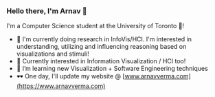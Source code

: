 ### Hello there, I'm Arnav 👋

I'm a Computer Science student at the University of Toronto 🦫!
- 🤖 I'm currently doing research in InfoVis/HCI. I'm interested in understanding, utilizing and influencing reasoning based on visualizations and stimuli!
- 🥅 Currently interested in Information Visualization / HCI too!
- 🌱 I’m learning new Visualization + Software Engineering techniques
- 🕶️ One day, I'll update my website @ [www.arnavverma.com](https://www.arnavverma.com)

<!--
**vermaarn/vermaarn** is a ✨ _special_ ✨ repository because its `README.md` (this file) appears on your GitHub profile.

Here are some ideas to get you started:

- 🔭 I’m currently working on ...
- 🌱 I’m currently learning ...
- 👯 I’m looking to collaborate on ...
- 🤔 I’m looking for help with ...
- 💬 Ask me about ...
- 📫 How to reach me: ...
- 😄 Pronouns: ...
- ⚡ Fun fact: ...
-->
